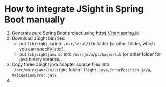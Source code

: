 # How to integrate JSight in Spring Boot manually

1. Generate pure Spring Boot project using https://start.spring.io.
2. Download JSight binaries:
   - put `libjsight.so` into `/usr/local/lib` folder (or other folder, which
     you can specify later).
   - put `libjsightjava.so` into `/usr/java/packages/lib` (or other folder for java
     binary libraries).
3. Copy three JSight java adapter source files into `./src/main/java/io/jsight` 
   folder: `JSight.java`, `ErrorPosition.java`, `ValidationError.java`.
4. 
